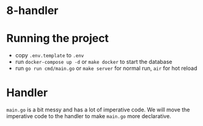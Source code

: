 # 8-handler

# Running the project
- copy `.env.template` to `.env`
- run `docker-compose up -d` or `make docker` to start the database
- run `go run cmd/main.go` or `make server` for normal run, `air` for hot reload

# Handler
`main.go` is a bit messy and has a lot of imperative code. We will move the imperative code to the handler to make `main.go` more declarative.